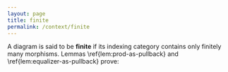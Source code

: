 ```yaml
---
layout: page
title: finite
permalink: /context/finite
---
```

A diagram is said to be **finite** if its indexing category contains only finitely many morphisms. Lemmas \ref{lem:prod-as-pullback} and \ref{lem:equalizer-as-pullback} prove:
